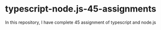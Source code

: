 # typescript-node.js-45-assignments
In this repository, I have complete 45 assignment of typescript and node.js
